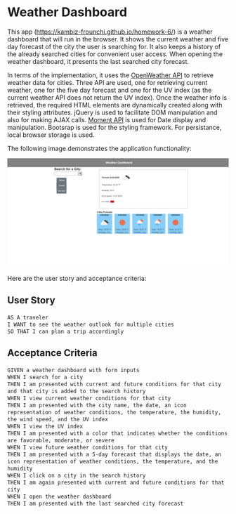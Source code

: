# Weather Dashboard

This app (https://kambiz-frounchi.github.io/homework-6/) is a weather dashboard that will run in the browser. It shows the current weather and five day forecast of the city the user is searching for. It also keeps a history of the already searched cities for convenient user access. When opening the weather dashboard, it presents the last searched city forecast.

In terms of the implementation, it uses the [OpenWeather API](https://openweathermap.org/api) to retrieve weather data for cities. Three API are used, one for retrieving current weather, one for the five day forecast and one for the UV index (as the current weather API does not return the UV index).  Once the weather info is retrieved, the required HTML elements are dynamically created along with their styling attributes. jQuery is used to facilitate DOM manipulation and also for making AJAX calls. [Moment API](https://momentjs.com/) is used for Date display and manipulation. Bootsrap is used for the styling framework. For persistance, local browser storage is used.

The following image demonstrates the application functionality:

![weather dashboard demo](./Screenshots/WeatherDashboard.png)

Here are the user story and acceptance criteria:

## User Story

```
AS A traveler
I WANT to see the weather outlook for multiple cities
SO THAT I can plan a trip accordingly
```

## Acceptance Criteria

```
GIVEN a weather dashboard with form inputs
WHEN I search for a city
THEN I am presented with current and future conditions for that city and that city is added to the search history
WHEN I view current weather conditions for that city
THEN I am presented with the city name, the date, an icon representation of weather conditions, the temperature, the humidity, the wind speed, and the UV index
WHEN I view the UV index
THEN I am presented with a color that indicates whether the conditions are favorable, moderate, or severe
WHEN I view future weather conditions for that city
THEN I am presented with a 5-day forecast that displays the date, an icon representation of weather conditions, the temperature, and the humidity
WHEN I click on a city in the search history
THEN I am again presented with current and future conditions for that city
WHEN I open the weather dashboard
THEN I am presented with the last searched city forecast
```